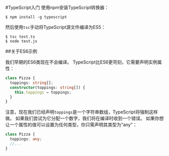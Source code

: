 #TypeScript入门
使用npm安装TypeScript转换器：
```
$ npm install -g typescript
```
然后使用`tsc`手动将TypeScript源文件编译为ES5：
```
$ tsc test.ts
$ node test.js
```
##关于ES6示例

我们早期的ES6类现在不会编译。 TypeScript比ES6更苛刻，它需要声明实例属性：
```ts
class Pizza {
  toppings: string[];
  constructor(toppings: string[]) {
    this.toppings = toppings;
  }
}
```
注意，现在我们已经声明`toppings`是一个字符串数组，TypeScript将强制这样做。 如果我们尝试为它分配一个数字，我们将在编译时收到一个错误。
如果你想让一个属性的值可以设置为任何类型，你只需声明其类型为“any”：
```ts
class Pizza {
  toppings: any;
  //...
}
```